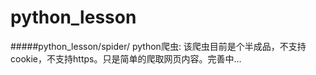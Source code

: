 # python_lesson
#####python_lesson/spider/
  python爬虫:
    该爬虫目前是个半成品，不支持cookie，不支持https。只是简单的爬取网页内容。完善中...
